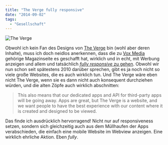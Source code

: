 ```yaml
---
title: "The Verge fully responsive"
date: "2014-09-02"
tags:
  - "Gesellschaft"
---
```


![The Verge](/img/thevergescreen.png)

Obwohl ich kein Fan des Designs von [The Verge](http://www.theverge.com/) bin (wohl aber deren Inhalte), muss ich doch neidlos anerkennen, dass die zu [Vox Media](http://en.wikipedia.org/wiki/Vox_Media) gehörige Magazinseite es geschafft hat, wirklich und in echt, mit Werbung anzeigen und allem und tatsächlich [_fully responsive_ zu gehen](http://www.theverge.com/2014/9/2/6096609/welcome-to-verge-2-0). Obwohl wir nun schon seit spätestens 2010 darüber sprechen, gibt es ja noch nicht so viele große Websites, die es auch wirklich tun. Und The Verge wäre eben nicht The Verge, wenn sie es dann nicht auch konsequent durchziehen würden, und die alten Zöpfe auch wirklich abschnitten:

> This also means that our dedicated apps and API for third-party apps will be going away. Apps are great, but The Verge is a website, and we want people to have the best experience with our content where it is created and designed to be viewed.

Das finde ich ausdrücklich hervorragend! Nicht nur auf responsiveness setzen, sondern sich gleichzeitig auch aus dem Müllhaufen der Apps verabschieden, die einfach eine mobile Website im Webview anzeigen. Eine wirklich ehrliche Aktion. Eben _fully_.
